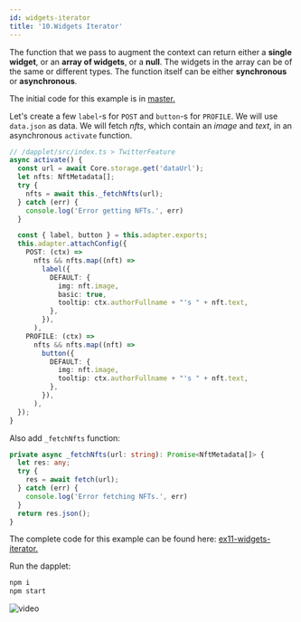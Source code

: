 ```yaml
---
id: widgets-iterator
title: '10.Widgets Iterator'
---
```


The function that we pass to augment the context can return either a **single widget**, or an **array of widgets**, or a **null**. The widgets in the array can be of the same or different types. The function itself can be either **synchronous** or **asynchronous**.

The initial code for this example is in [master.](https://github.com/dapplets/dapplet-template/tree/master)

Let's create a few `label`-s for `POST` and `button`-s for `PROFILE`. We will use `data.json` as data. We will fetch _nfts_, which contain an _image_ and _text_, in an asynchronous `activate` function.

```ts
// /dapplet/src/index.ts > TwitterFeature
async activate() {
  const url = await Core.storage.get('dataUrl');
  let nfts: NftMetadata[];
  try {
    nfts = await this._fetchNfts(url);
  } catch (err) {
    console.log('Error getting NFTs.', err)
  }

  const { label, button } = this.adapter.exports;
  this.adapter.attachConfig({
    POST: (ctx) =>
      nfts && nfts.map((nft) =>
        label({
          DEFAULT: {
            img: nft.image,
            basic: true,
            tooltip: ctx.authorFullname + "'s " + nft.text,
          },
        }),
      ),
    PROFILE: (ctx) =>
      nfts && nfts.map((nft) =>
        button({
          DEFAULT: {
            img: nft.image,
            tooltip: ctx.authorFullname + "'s " + nft.text,
          },
        }),
      ),
  });
}
```

Also add `_fetchNfts` function:

```ts
private async _fetchNfts(url: string): Promise<NftMetadata[]> {
  let res: any;
  try {
    res = await fetch(url);
  } catch (err) {
    console.log('Error fetching NFTs.', err)
  }
  return res.json();
}
```

The complete code for this example can be found here: [ex11-widgets-iterator.](https://github.com/dapplets/dapplet-template/tree/ex11-widgets-iterator)

Run the dapplet:

```bash
npm i
npm start
```

![video](/video/ex_11.gif)
